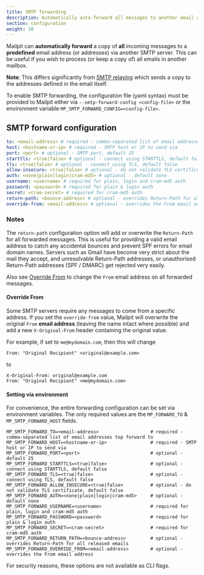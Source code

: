 ```yaml
---
title: SMTP forwarding
description: Automatically auto-forward all messages to another email address
section: configuration
weight: 10
---
```


Mailpit can **automatically forward** a copy of **all** incoming messages to a **predefined** email address (or addresses) via another SMTP server.
This can be useful if you wish to process (or keep a copy of) all emails in another mailbox.

**Note**: This differs significantly from [SMTP relaying](../smtp-relay/) which sends a copy to the addresses defined in the email itself.

To enable SMTP forwarding, the configuration file (yaml syntax) must be provided to Mailpit either via `--smtp-forward-config <config-file>` or the environment variable `MP_SMTP_FORWARD_CONFIG=<config-file>`.

## SMTP forward configuration

```yaml
to: <email-address> # required - comma-separated list of email addresses
host: <hostname-or-ip> # required - SMTP host or IP to send via
port: <port> # optional - SMTP port, default 25
starttls: <true|false> # optional - connect using STARTTLS, default false
tls: <true|false> # optional - connect using TLS, default false
allow-insecure: <true|false> # optional - do not validate TLS certificate, default false
auth: <none|plain|login|cram-md5> # optional - default none
username: <username> # required for plain, login and cram-md5 auth
password: <password> # required for plain & login auth
secret: <cram-secret> # required for cram-md5 auth
return-path: <bounce-address> # optional - overrides Return-Path for all forwarded emails
override-from: <email-address> # optional - overrides the From email address
```

### Notes

The `return-path` configuration option will add or overwrite the `Return-Path` for all forwarded messages.
This is useful for providing a valid email address to catch any accidental bounces and prevent SPF errors for email domain names.
Servers such as Gmail have become very strict about the mail they accept, and unresolvable Return-Path addresses, or unauthorised Return-Path addresses (SPF / DMARC) get rejected very easily.

Also see [Override From](#override-from) to change the `From` email address on all forwarded messages.

#### Override From

Some SMTP servers require any messages to come from a specific address.
If you set the `override-from` value, Mailpit will overwrite the original `From` **email address** (leaving the name intact where possible) and add a new `X-Original-From` header containing the original value.

For example, if set to `me@mydomain.com`, then this will change

```shell
From: "Original Recipient" <original@example.com>
```

to

```shell
X-Original-From: original@example.com
From: "Original Recipient" <me@mydomain.com>
```

#### Setting via environment

For convenience, the entire forwarding configuration can be set via environment variables. The only required values are the `MP_FORWARD_TO` & `MP_SMTP_FORWARD_HOST` fields.

```shell
MP_SMTP_FORWARD_TO=<email-address>                   # required - comma-separated list of email addresses top forward to
MP_SMTP_FORWARD_HOST=<hostname-or-ip>                # required - SMTP host or IP to send via
MP_SMTP_FORWARD_PORT=<port>                          # optional - default 25
MP_SMTP_FORWARD_STARTTLS=<true|false>                # optional - connect using STARTTLS, default false
MP_SMTP_FORWARD_TLS=<true|false>                     # optional - connect using TLS, default false
MP_SMTP_FORWARD_ALLOW_INSECURE=<true|false>          # optional - do not validate TLS certificate, default false
MP_SMTP_FORWARD_AUTH=<none|plain|login|cram-md5>     # optional - default none
MP_SMTP_FORWARD_USERNAME=<username>                  # required for plain, login and cram-md5 auth
MP_SMTP_FORWARD_PASSWORD=<password>                  # required for plain & login auth
MP_SMTP_FORWARD_SECRET=<cram-secret>                 # required for cram-md5 auth
MP_SMTP_FORWARD_RETURN_PATH=<bounce-address>         # optional - overrides Return-Path for all released emails
MP_SMTP_FORWARD_OVERRIDE_FROM=<email-address>        # optional - overrides the From email address
```

For security reasons, these options are not available as CLI flags.
